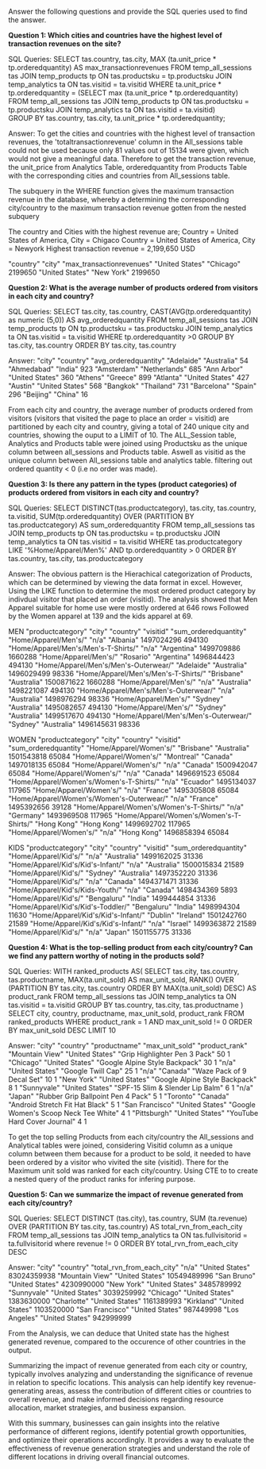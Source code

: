 Answer the following questions and provide the SQL queries used to find the answer.

    
**Question 1: Which cities and countries have the highest level of transaction revenues on the site?**


SQL Queries:
SELECT tas.country, tas.city, MAX (ta.unit_price * tp.orderedquantity)
AS max_transactionrevenues 
FROM temp_all_sessions tas
JOIN temp_products tp
ON tas.productsku = tp.productsku
JOIN temp_analytics ta
ON tas.visitid = ta.visitid
WHERE ta.unit_price * tp.orderedquantity = (SELECT max (ta.unit_price * tp.orderedquantity)											
					    FROM temp_all_sessions tas
					    JOIN temp_products tp
					    ON tas.productsku = tp.productsku
					    JOIN temp_analytics ta
					    ON tas.visitid = ta.visitid)		
GROUP BY tas.country, tas.city, ta.unit_price * tp.orderedquantity;


Answer:
To get the cities and countries with the highest level of transaction revenues, the 'totaltransactionrevenue'
column in the All_sessions table could not be used because only 81 values out of 15134 were given, which would not give
a meaningful data. Therefore to  get the transaction revenue, the unit_price from Analytics Table, orderedquantity from
Products Table with the corresponding cities and countries from All_sessions table.

The subquery in the WHERE function gives the maximum transaction revenue in the database, whereby a determining
the corresponding city/country to the maximum transaction revenue gotten from the nested subquery

The country and Cities with the highest revenue are;
Country = United States of America, City = Chigaco
Country = United States of America, City = Newyork 
Highest transaction revenue = 2,199,650 USD

"country"	  "city"	"max_transactionrevenues"
"United States"	 "Chicago"	2199650
"United States"	 "New York"	2199650

**Question 2: What is the average number of products ordered from visitors in each city and country?**


SQL Queries:
SELECT tas.city, tas.country, CAST(AVG(tp.orderedquantity) as numeric (5,0)) 
                AS avg_orderedquantity
FROM temp_all_sessions tas 
JOIN temp_products tp
ON tp.productsku = tas.productsku
JOIN temp_analytics ta
ON tas.visitid = ta.visitid
WHERE tp.orderedquantity >0
GROUP BY tas.city, tas.country
ORDER BY tas.city, tas.country


Answer:
"city"	         "country"	    "avg_orderedquantity"
"Adelaide"	"Australia"			54
"Ahmedabad"	"India"				923
"Amsterdam"	"Netherlands"			685
"Ann Arbor"	"United States"			360
"Athens"	"Greece"			899
"Atlanta"	"United States"			427
"Austin"	"United States"			568
"Bangkok"	"Thailand"			731
"Barcelona"	"Spain"	        		296
"Beijing"	"China"	         		16

From each city and country, the average number of products ordered from visitors (visitors that
visited the page to place an order = visitid) are partitioned by each city and country, giving a 
total of 240 unique city and countries, showing the ouput to a LIMIT of 10.
The ALL_Session table, Analytics and Products table were joined using Productsku as the unique
column between all_sessions and Products table. Aswell as visitid as the unique column between
All_sessions table and analytics table.
filtering out ordered quantity < 0 (i.e no order was made).



**Question 3: Is there any pattern in the types (product categories) of products ordered 
from visitors in each city and country?**


SQL Queries:
SELECT DISTINCT(tas.productcategory), tas.city, tas.country, ta.visitid, SUM(tp.orderedquantity)
                  OVER (PARTITION BY tas.productcategory) AS sum_orderedquantity
   FROM temp_all_sessions tas
   JOIN temp_products tp
   ON tas.productsku = tp.productsku
   JOIN temp_analytics ta
   ON tas.visitid = ta.visitid
   WHERE tas.productcategory LIKE '%Home/Apparel/Men%' AND tp.orderedquantity > 0
   ORDER BY tas.country, tas.city, tas.productcategory


Answer:
The obvious pattern is the Hierachical categorization of Products, which can be determined
by viewing the data format in excel.
However, Using the LIKE function to determine the most ordered product category by indivdual visitor 
that placed an order (visitid). 
The analysis showed that Men Apparel suitable for home use were mostly ordered at 646 rows
Followed by the Women apparel at 139 and the kids apparel at 69.

MEN
"productcategory"	                  "city"	"country"	"visitid"	"sum_orderedquantity"
"Home/Apparel/Men's/"	                   "n/a"	"Albania"	 1497024296	           494130
"Home/Apparel/Men's/Men's-T-Shirts/"	   "n/a"	"Argentina"	 1499709886	           1660288
"Home/Apparel/Men's/"	                  "Rosario"	"Argentina"	 1496844423	           494130
"Home/Apparel/Men's/Men's-Outerwear/"	  "Adelaide"	"Australia"	 1496029499	            98336
"Home/Apparel/Men's/Men's-T-Shirts/"	  "Brisbane"	"Australia"	 1500871622	           1660288
"Home/Apparel/Men's/"	                   "n/a"	"Australia"	 1498221087	            494130
"Home/Apparel/Men's/Men's-Outerwear/"	   "n/a"	"Australia"	 1498976294	            98336
"Home/Apparel/Men's/"			  "Sydney"	"Australia"	 1495082657	            494130
"Home/Apparel/Men's/"			  "Sydney"	"Australia"	 1499517670	            494130
"Home/Apparel/Men's/Men's-Outerwear/"	  "Sydney"	"Australia"	 1496145631		    98336

WOMEN
"productcategory"			   "city"	"country"	  "visitid"	 "sum_orderedquantity"
"Home/Apparel/Women's/"			  "Brisbane"	 "Australia"	 1501543818		    65084
"Home/Apparel/Women's/"	 		  "Montreal"	   "Canada"	  1497018135	            65084
"Home/Apparel/Women's/"			    "n/a"	   "Canada"	  1500942047	            65084
"Home/Apparel/Women's/"			    "n/a"	   "Canada"	  1496691523	            65084
"Home/Apparel/Women's/Women's-T-Shirts/"    "n/a"	   "Ecuador"	  1495134037	           117965
"Home/Apparel/Women's/"			    "n/a"	   "France"	  1495305808	            65084
"Home/Apparel/Women's/Women's-Outerwear/"   "n/a"	   "France"	  1495392656	            39128
"Home/Apparel/Women's/Women's-T-Shirts/"    "n/a"	   "Germany"	  1493969508	           117965
"Home/Apparel/Women's/Women's-T-Shirts/"   "Hong Kong"	  "Hong Kong"	  1499692702	           117965
"Home/Apparel/Women's/"			    "n/a"	   "Hong Kong"	  1496858394		   65084

KIDS
"productcategory"			   "city"	 "country"	   "visitid"	  "sum_orderedquantity"
"Home/Apparel/Kid's/"			   "n/a"	"Australia"	   1499162025	             31336
"Home/Apparel/Kid's/Kid's-Infant/"	   "n/a"	"Australia"	   1500015834	             21589
"Home/Apparel/Kid's/"			  "Sydney"	"Australia"	   1497352220	             31336
"Home/Apparel/Kid's/"			   "n/a"	"Canada"	   1494371471	             31336
"Home/Apparel/Kid's/Kids-Youth/"	   "n/a"	"Canada"	   1498434369		      5893
"Home/Apparel/Kid's/"	                 "Bengaluru"	"India"	           1499444854		     31336
"Home/Apparel/Kid's/Kid's-Toddler/"	 "Bengaluru"	"India"	           1498994304		     11630
"Home/Apparel/Kid's/Kid's-Infant/"	 "Dublin"	"Ireland"	   1501242760		     21589
"Home/Apparel/Kid's/Kid's-Infant/"	   "n/a"	"Israel"	   1499363872		     21589
"Home/Apparel/Kid's/"			   "n/a"	"Japan"	           1501155775		     31336

**Question 4: What is the top-selling product from each city/country? Can we find any 
pattern worthy of noting in the products sold?**


SQL Queries:
WITH ranked_products AS(
SELECT tas.city, tas.country, tas.productname, MAX(ta.unit_sold) AS max_unit_sold,
		RANK() OVER (PARTITION BY tas.city, tas.country ORDER BY MAX(ta.unit_sold) DESC)
		AS product_rank
FROM temp_all_sessions tas
JOIN temp_analytics ta ON tas.visitid = ta.visitid
GROUP BY tas.country, tas.city, tas.productname
)
SELECT city, country, productname, max_unit_sold, product_rank
FROM ranked_products
WHERE product_rank = 1 AND max_unit_sold != 0
ORDER BY max_unit_sold DESC 
LIMIT 10


Answer:
"city"			"country"		"productname"		"max_unit_sold"		"product_rank"
"Mountain View"		"United States"	  "Grip Highlighter Pen 3 Pack"		50			1
"Chicago"		"United States"	  "Google Alpine Style Backpack"	30			1
"n/a"			"United States"	  "Google Twill Cap"			25			1
"n/a"			"Canada"	  "Waze Pack of 9 Decal Set"		10			1
"New York"		"United States"	  "Google Alpine Style Backpack"	8			1
"Sunnyvale"		"United States"	  "SPF-15 Slim & Slender Lip Balm"	6			1
"n/a"			"Japan"		  "Rubber Grip Ballpoint Pen 4 Pack"	5			1
"Toronto"		"Canada"	  "Android Stretch Fit Hat Black"	5			1
"San Francisco"		"United States"	  "Google Women's Scoop Neck Tee White"	4			1
"Pittsburgh"		"United States"	  "YouTube Hard Cover Journal"		4			1

To get the top selling Products from each city/country the All_sessions and Analytical
tables were joined, considering Visitid column as a unique column between them because
for a product to be sold, it needed to have been ordered by a visitor who vivited the site
(visitid).
There for the Maximum unit sold was ranked for each city/country. Using CTE to to create a 
nested query of the product ranks for infering purpose.



**Question 5: Can we summarize the impact of revenue generated from each city/country?**

SQL Queries:
SELECT DISTINCT (tas.city), tas.country, SUM (ta.revenue) OVER (PARTITION BY tas.city, tas.country) 
AS total_rvn_from_each_city
FROM temp_all_sessions tas
JOIN temp_analytics ta
ON tas.fullvisitorid = ta.fullvisitorid
where revenue != 0
ORDER BY total_rvn_from_each_city DESC

Answer:
"city"			"country"	"total_rvn_from_each_city"
"n/a"			"United States"		83024359938
"Mountain View"		"United States"		10549489996
"San Bruno"		"United States"		 4230990000
"New York"		"United States"		 3485789992
"Sunnyvale"		"United States"		 3039259992
"Chicago"		"United States"		 1383630000
"Charlotte"		"United States"		 1161389993
"Kirkland"		"United States"		 1103520000
"San Francisco"		"United States"		  987449998
"Los Angeles"		"United States"		  942999999

From the Analysis, we can deduce that United state has the highest generated revenue, compared
to the occurence of other countries in the output.

Summarizing the impact of revenue generated from each city or country, typically 
involves analyzing and understanding the significance of revenue in relation to specific 
locations. This analysis can help identify key revenue-generating areas, assess the contribution 
of different cities or countries to overall revenue, and make informed decisions regarding 
resource allocation, market strategies, and business expansion.

With this summary, businesses can gain insights into the relative performance
of different regions, identify potential growth opportunities, and optimize their 
operations accordingly. It provides a way to evaluate the effectiveness of revenue generation 
strategies and understand the role of different locations in driving overall financial outcomes.
